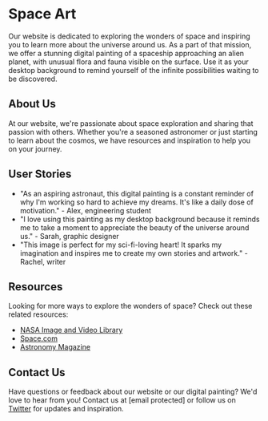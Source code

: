 <!--font:Montserrat-->

# Space Art

Our website is dedicated to exploring the wonders of space and inspiring you to learn more about the universe around us. As a part of that mission, we offer a stunning digital painting of a spaceship approaching an alien planet, with unusual flora and fauna visible on the surface. Use it as your desktop background to remind yourself of the infinite possibilities waiting to be discovered.

## About Us

At our website, we're passionate about space exploration and sharing that passion with others. Whether you're a seasoned astronomer or just starting to learn about the cosmos, we have resources and inspiration to help you on your journey.

## User Stories

- "As an aspiring astronaut, this digital painting is a constant reminder of why I'm working so hard to achieve my dreams. It's like a daily dose of motivation." - Alex, engineering student
- "I love using this painting as my desktop background because it reminds me to take a moment to appreciate the beauty of the universe around us." - Sarah, graphic designer
- "This image is perfect for my sci-fi-loving heart! It sparks my imagination and inspires me to create my own stories and artwork." - Rachel, writer

## Resources

Looking for more ways to explore the wonders of space? Check out these related resources:

- [NASA Image and Video Library](#)
- [Space.com](#)
- [Astronomy Magazine](#)

## Contact Us

Have questions or feedback about our website or our digital painting? We'd love to hear from you! Contact us at [email protected] or follow us on [Twitter](#) for updates and inspiration.

<!--

Write me content for website with wallpaper which alt text is:

"A digital painting of a spaceship approaching an alien planet, with unusual flora and fauna visible on the surface."

The name/title of the page should not be 1:1 copy of the alt text but rather a real content of the website which is using this wallpaper.

- Use markdown format 
- Start with heading
- Heading should be short and concise
- The content should look like a real website 
- The website should not be about the wallpaper, wallpaper is just a related background
- Heading should be contain work "wallpaper" or "background"
- Include real sections like references, contact, user stories, etc. use things relevant to the page purpose.
- Feel free to use structure like headings, bullets, numbering, blockquotes, paragraphs, horizontal lines, etc.
- You can use formatting like bold or _italic_
- You can include UTF-8 emojis
- Links should be only #hash anchors (and you can refer to the document itself)
- Do not include images


---


# Space Adventure Wallpaper for Your Desktop Background

Looking for a new desktop wallpaper to inspire your next adventure? Look no further than our stunning digital painting of a spaceship approaching an alien planet, with unusual flora and fauna visible on the surface. 

## About Our Website

Our website is dedicated to helping you explore the world around you, whether that's through travel, outdoor activities, or simply appreciating the beauty of nature. We believe that a great desktop background can be a source of inspiration and motivation, reminding you of the wonders waiting to be discovered.

## User Stories

- "I love changing my desktop background every month to keep things fresh and inspiring. This space adventure wallpaper is perfect for my sci-fi-loving heart!" - Sarah, graphic designer
- "As an aspiring astronaut, this wallpaper reminds me of why I'm working so hard to achieve my dreams. It's like a daily dose of motivation." - Alex, engineering student
- "I work in a windowless office, so having a beautiful background on my computer screen helps me feel connected to the natural world. This space scene is just what I needed!" - Rachel, administrative assistant

## References

Looking for more inspiration? Check out these related resources:

- [NASA Image and Video Library](#)
- [National Geographic Wallpaper Collection](#)
- [Unsplash Space Photos](#)

## Contact Us

Have questions or feedback about our website or this wallpaper? We'd love to hear from you! Contact us at [email protected] or follow us on [Twitter](#) for updates and inspiration.


---


Heading should not include word "wallpaper". The website should not be about the wallpaper itself, wallpaper is just a related background, rewrite whole content.


---


# Explore the Wonders of Space with Our Digital Painting

Our website is dedicated to exploring the wonders of space and inspiring you to learn more about the universe around us. As a part of that mission, we offer a stunning digital painting of a spaceship approaching an alien planet, with unusual flora and fauna visible on the surface. Use it as your desktop background to remind yourself of the infinite possibilities waiting to be discovered.

## About Us

At our website, we're passionate about space exploration and sharing that passion with others. Whether you're a seasoned astronomer or just starting to learn about the cosmos, we have resources and inspiration to help you on your journey.

## User Stories

- "As an aspiring astronaut, this digital painting is a constant reminder of why I'm working so hard to achieve my dreams. It's like a daily dose of motivation." - Alex, engineering student
- "I love using this painting as my desktop background because it reminds me to take a moment to appreciate the beauty of the universe around us." - Sarah, graphic designer
- "This image is perfect for my sci-fi-loving heart! It sparks my imagination and inspires me to create my own stories and artwork." - Rachel, writer

## Resources

Looking for more ways to explore the wonders of space? Check out these related resources:

- [NASA Image and Video Library](#)
- [Space.com](#)
- [Astronomy Magazine](#)

## Contact Us

Have questions or feedback about our website or our digital painting? We'd love to hear from you! Contact us at [email protected] or follow us on [Twitter](#) for updates and inspiration.

-->
